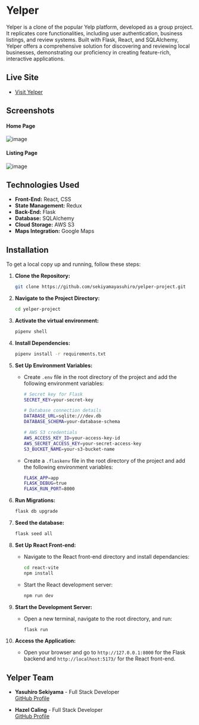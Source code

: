 # Yelper

Yelper is a clone of the popular Yelp platform, developed as a group project. It replicates core functionalities, including user authentication, business listings, and review systems. Built with Flask, React, and SQLAlchemy, Yelper offers a comprehensive solution for discovering and reviewing local businesses, demonstrating our proficiency in creating feature-rich, interactive applications.

## Live Site

- [Visit Yelper](https://little-trio-yumspot-project.onrender.com/)

## Screenshots

#### Home Page

![image](https://github.com/user-attachments/assets/9b6d9b17-f0a5-484d-9dff-b5e1b5c9583e)

#### Listing Page
![image](https://github.com/user-attachments/assets/c5697271-a8de-480d-bd82-44e43b7e91bb)

## Technologies Used

- **Front-End:** React, CSS
- **State Management:** Redux
- **Back-End:** Flask
- **Database:** SQLAlchemy
- **Cloud Storage:** AWS S3
- **Maps Integration:** Google Maps

## Installation

To get a local copy up and running, follow these steps:

1. **Clone the Repository:**

   ```sh
   git clone https://github.com/sekiyamayasuhiro/yelper-project.git
   ```

2. **Navigate to the Project Directory:**

   ```sh
   cd yelper-project
   ```

3. **Activate the virtual environment:**

   ```sh
   pipenv shell
   ```
4. **Install Dependencies:**

    ```sh
   pipenv install -r requirements.txt
   ```
5. **Set Up Environment Variables:**
   - Create `.env` file in the root directory of the project and add the following environment variables:

      ```sh
      # Secret key for Flask
      SECRET_KEY=your-secret-key

      # Database connection details
      DATABASE_URL=sqlite:///dev.db
      DATABASE_SCHEMA=your-database-schema

      # AWS S3 credentials
      AWS_ACCESS_KEY_ID=your-access-key-id
      AWS_SECRET_ACCESS_KEY=your-secret-access-key
      S3_BUCKET_NAME=your-s3-bucket-name
      ```

   - Create a `.flaskenv` file in the root directory of the project and add the following environment variables:

      ```sh
      FLASK_APP=app
      FLASK_DEBUG=true
      FLASK_RUN_PORT=8000
      ```
6. **Run Migrations:**

   ```sh
   flask db upgrade
   ```

7. **Seed the database:**

   ```sh
   flask seed all
   ```

8. **Set Up React Front-end:**
   - Navigate to the React front-end directory and install dependancies:

      ```sh
      cd react-vite
      npm install
      ```

   - Start the React development server:

      ```sh
      npm run dev
      ```
9. **Start the Development Server:**
   - Open a new terminal, navigate to the root directory, and run:

      ```sh
      flask run
      ```

10. **Access the Application:**
    - Open your browser and go to `http://127.0.0.1:8000` for the Flask backend and `http://localhost:5173/` for the React front-end.
   
## Yelper Team

- **Yasuhiro Sekiyama** - Full Stack Developer   
  [GitHub Profile](https://github.com/sekiyamayasuhiro)

- **Hazel Caling** - Full Stack Developer  
  [GitHub Profile](https://github.com/hazelcaling)




